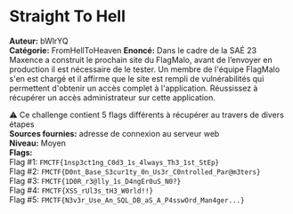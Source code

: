 # Straight To Hell

**Auteur:** bWlrYQ  
**Catégorie:** FromHellToHeaven 
**Enoncé:** Dans le cadre de la SAÉ 23 Maxence a construit le prochain site du FlagMalo, avant de l’envoyer en production il est nécessaire de le tester. Un membre de l'équipe FlagMalo s'en est chargé et il affirme que le site est rempli de vulnérabilités qui permettent d'obtenir un accès complet à l'application. Réussissez à récupérer un accès administrateur sur cette application. 

⚠️ Ce challenge contient 5 flags différents à récupérer au travers de divers étapes  
**Sources fournies:** adresse de connexion au serveur web   
**Niveau:** Moyen  
**Flags:**  
Flag #1: `FMCTF{1nsp3ct1ng_C0d3_1s_4lways_Th3_1st_StEp}`  
Flag #2: `FMCTF{D0nt_Base_S3cur1ty_0n_Us3r_C0ntrolled_Par@m3ters}`  
Flag #3: `FMCTF{1D0R_r3@lly_1s_D4ngEr0uS_N0?}`  
Flag #4: `FMCTF{XSS_rUl3s_tH3_W0rld!!}`  
Flag #5: `FMCTF{N3v3r_Use_An_SQL_DB_aS_A_P4sswOrd_Man4ger...}`  